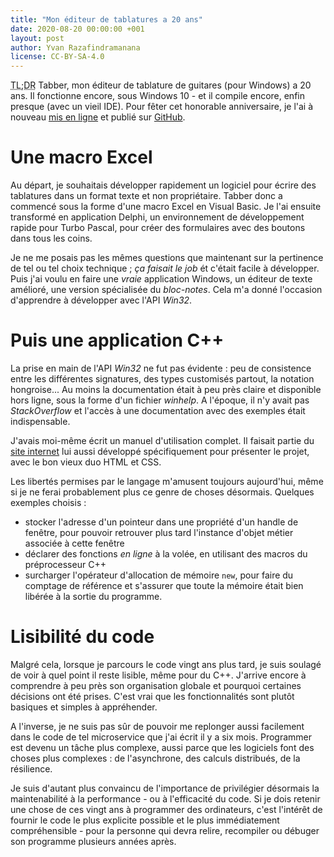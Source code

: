 ```yaml
---
title: "Mon éditeur de tablatures a 20 ans"
date: 2020-08-20 00:00:00 +001
layout: post
author: Yvan Razafindramanana
license: CC-BY-SA-4.0
---
```


<acronym title="En résumé... (Too long; Didn't Read)">TL;DR</acronym>
Tabber, mon éditeur de tablature de guitares (pour Windows) a 20 ans. Il fonctionne encore, sous Windows 10 - et il compile encore, enfin presque (avec un vieil IDE). Pour fêter cet honorable anniversaire, je l'ai à nouveau [mis en ligne](http://yvzn.github.io/tabber) et publié sur [GitHub](https://github.com/yvzn/tabber).

<!--more-->

# Une macro Excel

Au départ, je souhaitais développer rapidement un logiciel pour écrire des tablatures dans un format texte et non propriétaire. Tabber donc a commencé sous la forme d'une macro Excel en Visual Basic. Je l'ai ensuite transformé en application Delphi, un environnement de développement rapide pour Turbo Pascal, pour créer des formulaires avec des boutons dans tous les coins.

Je ne me posais pas les mêmes questions que maintenant sur la pertinence de tel ou tel choix technique&nbsp;; _ça faisait le job_ ét c'était facile à développer. Puis j'ai voulu en faire une _vraie_ application Windows, un éditeur de texte amélioré, une version spécialisée du _bloc-notes_. Cela m'a donné l'occasion d'apprendre à développer avec l'API _Win32_.

# Puis une application C++

La prise en main de l'API _Win32_ ne fut pas évidente&nbsp;: peu de consistence entre les différentes signatures, des types customisés partout, la notation hongroise... Au moins la documentation était à peu près claire et disponible hors ligne, sous la forme d'un fichier _winhelp_. A l'époque, il n'y avait pas _StackOverflow_ et l'accès à une documentation avec des exemples était indispensable.

J'avais moi-même écrit un manuel d'utilisation complet. Il faisait partie du [site internet](http://yvzn.github.io/tabber) lui aussi développé spécifiquement pour présenter le projet, avec le bon vieux duo HTML et CSS.

Les libertés permises par le langage m'amusent toujours aujourd'hui, même si je ne ferai probablement plus ce genre de choses désormais. Quelques exemples choisis&nbsp;:
- stocker l'adresse d'un pointeur dans une propriété d'un handle de fenêtre, pour pouvoir retrouver plus tard l'instance d'objet métier associée à cette fenêtre
- déclarer des fonctions _en ligne_ à la volée, en utilisant des macros du préprocesseur C++
- surcharger l'opérateur d'allocation de mémoire `new`, pour faire du comptage de référence et s'assurer que toute la mémoire était bien libérée à la sortie du programme.

# Lisibilité du code

Malgré cela, lorsque je parcours le code vingt ans plus tard, je suis soulagé de voir à quel point il reste lisible, même pour du C++. J'arrive encore à comprendre à peu près son organisation globale et pourquoi certaines décisions ont été prises. C'est vrai que les fonctionnalités sont plutôt basiques et simples à appréhender. 

A l'inverse, je ne suis pas sûr de pouvoir me replonger aussi facilement dans le code de tel microservice que j'ai écrit il y a six mois. Programmer est devenu un tâche plus complexe, aussi parce que les logiciels font des choses plus complexes&nbsp;: de l'asynchrone, des calculs distribués, de la résilience.

Je suis d'autant plus convaincu de l'importance de privilégier désormais la maintenabilité à la performance - ou à l'efficacité du code. Si je dois retenir une chose de ces vingt ans à programmer des ordinateurs, c'est l'intérêt de fournir le code le plus explicite possible et le plus immédiatement compréhensible - pour la personne qui devra relire, recompiler ou débuger son programme plusieurs années après.
